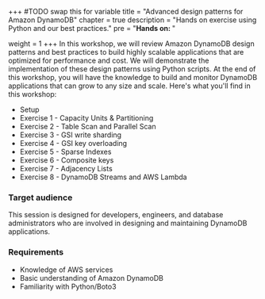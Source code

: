+++
#TODO swap this for variable
title = "Advanced design patterns for Amazon DynamoDB"
chapter = true
description = "Hands on exercise using Python and our best practices."
pre = "<b>Hands on: </b>"

weight = 1
+++
In this workshop, we will review Amazon DynamoDB design patterns and best practices to build highly scalable applications that are optimized for performance and cost. We will demonstrate the implementation of these design patterns using Python scripts. At the end of this workshop, you will have the knowledge to build and monitor DynamoDB applications that can grow to any size and scale. Here's what you'll find in this workshop:
- Setup
- Exercise 1 - Capacity Units & Partitioning
- Exercise 2 - Table Scan and Parallel Scan
- Exercise 3 - GSI write sharding
- Exercise 4 - GSI key overloading
- Exercise 5 - Sparse Indexes
- Exercise 6 - Composite keys
- Exercise 7 - Adjacency Lists
- Exercise 8 - DynamoDB Streams and AWS Lambda


### Target audience

This session is designed for developers, engineers, and database administrators who are involved in designing and maintaining DynamoDB applications.

### Requirements
- Knowledge of AWS services
- Basic understanding of Amazon DynamoDB
- Familiarity with Python/Boto3
